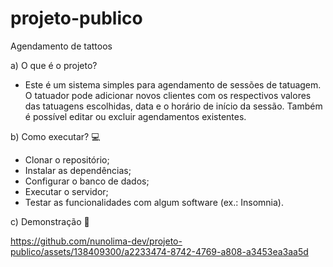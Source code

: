 # projeto-publico
Agendamento de tattoos

a) O que é o projeto?
  - Este é um sistema simples para agendamento de sessões de tatuagem. O tatuador pode adicionar novos clientes com os respectivos valores das tatuagens escolhidas, data e o horário de início da sessão. Também é possível editar ou excluir agendamentos existentes.

b) Como executar? 💻
  - Clonar o repositório;
  - Instalar as dependências;
  - Configurar o banco de dados;
  - Executar o servidor;
  - Testar as funcionalidades com algum software (ex.: Insomnia).

c) Demonstração 🎦

https://github.com/nunolima-dev/projeto-publico/assets/138409300/a2233474-8742-4769-a808-a3453ea3aa5d


